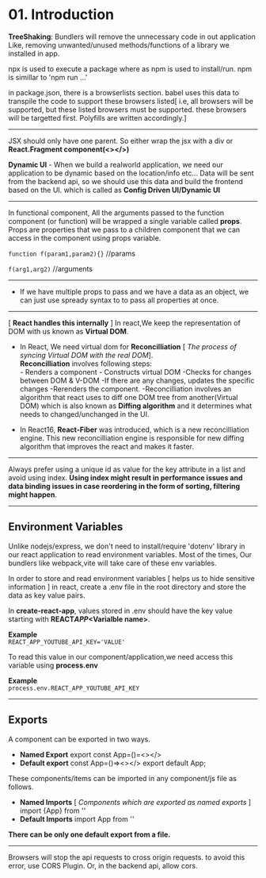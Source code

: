# 01. Introduction

**TreeShaking**: Bundlers will remove the unnecessary code in out application
Like, removing unwanted/unused methods/functions of a library we installed in app.

npx is used to execute a package where as npm is used to install/run. npm is simillar to 'npm run ...'

in package.json, there is a browserlists section. babel uses this data to transpile the code to support these browsers listed[ i.e, all browsers will be supported, but these listed browsers must be supported. these browsers will be targetted first. Polyfills are written accordingly.]

---

JSX should only have one parent. So either wrap the jsx with a div or **React.Fragment component(<></>)**

**Dynamic UI** - When we build a realworld application, we need our application to be dynamic based on the location/info etc... Data will be sent from the backend api, so we should use this data and build the frontend based on the UI. which is called as **Config Driven UI/Dynamic UI**

---

In functional component, All the arguments passed to the function component (or function) will be wrapped a single variable called **props**. Props are properties that we pass to a children component that we can access in the component using props variable.

`function f(param1,param2){}` //params <br>

`f(arg1,arg2)` //arguments

---

- If we have multiple props to pass and we have a data as an object, we can just use spready syntax to to pass all properties at once.

---

[ **React handles this internally** ] In react,We keep the representation of DOM with us known as **Virtual DOM**.

- In React, We need virtual dom for **Reconcilliation** [ _The process of syncing Virtual DOM with the real DOM_].<br>
  **Reconcilliation** involves following steps: <br> - Renders a component - Constructs virtual DOM
  -Checks for changes between DOM & V-DOM
  -If there are any changes, updates the specific changes
  -Rerenders the component.
  -Reconcilliation involves an algorithm that react uses to diff one DOM tree from another(Virtual DOM) which is also known as **Diffing algorithm** and it determines what needs to changed/unchanged in the UI.<br>

- In React16, **React-Fiber** was introduced, which is a new reconcilliation engine. This new reconcilliation engine is responsible for new diffing algorithm that improves the react and makes it faster.

---

Always prefer using a unique id as value for the key attribute in a list and avoid using index. **Using index might result in performance issues and data binding issues in case reordering in the form of sorting, filtering might happen**.

---

## Environment Variables

Unlike nodejs/express, we don't need to install/require 'dotenv' library in our react application to read environment variables. Most of the times, Our bundlers like webpack,vite will take care of these env variables.

In order to store and read environment variables [ helps us to hide sensitive information ] in react, create a .env file in the root directory and store the data as key value pairs.

In **create-react-app**, values stored in .env should have the key value starting with **REACT*APP*\<Varialble name>**.

**Example**<br>
`REACT_APP_YOUTUBE_API_KEY='VALUE'`

To read this value in our component/application,we need access this variable using **process.env**

**Example**<br>
`process.env.REACT_APP_YOUTUBE_API_KEY`

---

## Exports

A component can be exported in two ways.<br>

- **Named Export**
  export const App=()=<></>
- **Default export**
  const App=()=><></>
  export default App;

These components/items can be imported in any component/js file as follows.

- **Named Imports** [ _Components which are exported as named exports_ ]
  import {App} from '<file path>'
- **Default Imports**
  import App from '<file path>'

**There can be only one default export from a file.**

---

Browsers will stop the api requests to cross origin requests. to avoid this error, use CORS Plugin. Or, in the backend api, allow cors.
